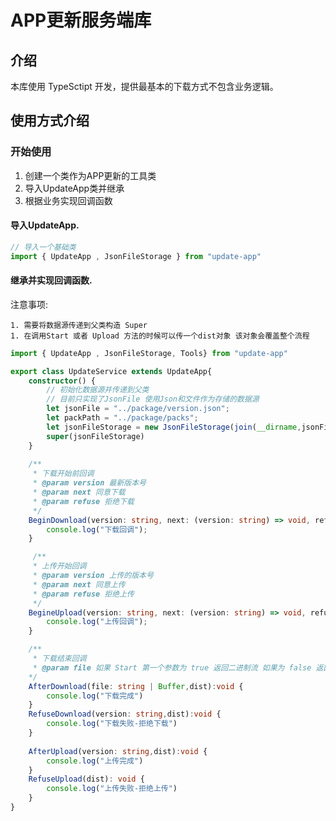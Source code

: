 # APP更新服务端库

## 介绍

本库使用 TypeSctipt 开发，提供最基本的下载方式不包含业务逻辑。



## 使用方式介绍

### 开始使用

1. 创建一个类作为APP更新的工具类
2. 导入UpdateApp类并继承
3. 根据业务实现回调函数



#### 导入UpdateApp.

```typescript
// 导入一个基础类
import { UpdateApp , JsonFileStorage } from "update-app"
```



#### 继承并实现回调函数.

注意事项:

	1. 需要将数据源传递到父类构造 Super
	1. 在调用Start 或者 Upload 方法的时候可以传一个dist对象 该对象会覆盖整个流程

```typescript
import { UpdateApp , JsonFileStorage, Tools} from "update-app"

export class UpdateService extends UpdateApp{
    constructor() {
        // 初始化数据源并传递到父类
        // 目前只实现了JsonFile 使用Json和文件作为存储的数据源
        let jsonFile = "../package/version.json";
        let packPath = "../package/packs";
        let jsonFileStorage = new JsonFileStorage(join(__dirname,jsonFile) ,join(__dirname,packPath))
        super(jsonFileStorage)
    }
     
    /**
     * 下载开始前回调
     * @param version 最新版本号
     * @param next 同意下载
     * @param refuse 拒绝下载
     */
    BeginDownload(version: string, next: (version: string) => void, refuse: ()=>void, dist: any):void {
   		console.log("下载回调");
    }

     /**
     * 上传开始回调
     * @param version 上传的版本号
     * @param next 同意上传
     * @param refuse 拒绝上传
     */
    BegineUpload(version: string, next: (version: string) => void, refuse: Function, dist: any): void {
        console.log("上传回调");
    }

    /**
     * 下载结束回调
     * @param file 如果 Start 第一个参数为 true 返回二进制流 如果为 false 返回文件地址
    */
    AfterDownload(file: string | Buffer,dist):void { 
        console.log("下载完成")
    }
    RefuseDownload(version: string,dist):void {
        console.log("下载失败-拒绝下载")
    }
    
    AfterUpload(version: string,dist):void {
        console.log("上传完成")
    }
    RefuseUpload(dist): void {
        console.log("上传失败-拒绝上传")
    }
}
```

